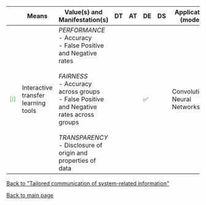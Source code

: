 |       | Means  | Value(s) and Manifestation(s)| DT|AT | DE | DS | Application (model) | Approach | Visual elements | Additional details
| ----------- |  --------------------------- | ---------------  |------------------------------|-------------| ----------------------|----------------------|----------------------------|--------------------|------------------------|--------------------------------- |
<span style="color:#50C878">[I]</span> | Interactive transfer learning tools | *PERFORMANCE* <br> - Accuracy <br> - False Positive and Negative rates <br><br> *FAIRNESS* <br> - Accuracy across groups <br> - False Positive and Negative rates across groups <br><br> *TRANSPARENCY* <br> - Disclosure of origin and properties of data | | | ✅| | Convolutional Neural Networks| | - Confusion matrices <br> - Z-scored of each filter <br> - Bar charts <br> - Activation heatmaps <br> - t-SNE clusters| 

[Back to "Tailored communication of system-related information"](../Table3A.md)

[Back to main page](../index.md)